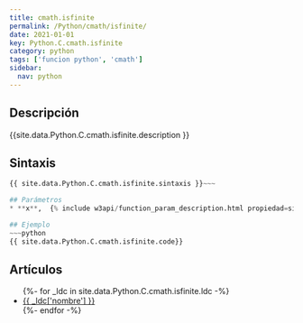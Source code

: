 ```yaml
---
title: cmath.isfinite
permalink: /Python/cmath/isfinite/
date: 2021-01-01
key: Python.C.cmath.isfinite
category: python
tags: ['funcion python', 'cmath']
sidebar: 
  nav: python
---
```


## Descripción
{{site.data.Python.C.cmath.isfinite.description }}

## Sintaxis
~~~python
{{ site.data.Python.C.cmath.isfinite.sintaxis }}~~~

## Parámetros
* **x**,  {% include w3api/function_param_description.html propiedad=site.data.Python.C.cmath.isfinite valor="x" %}

## Ejemplo
~~~python
{{ site.data.Python.C.cmath.isfinite.code}}
~~~

## Artículos
<ul>
{%- for _ldc in site.data.Python.C.cmath.isfinite.ldc -%}
   <li>
       <a href="{{_ldc['url'] }}">{{ _ldc['nombre'] }}</a>
   </li>
{%- endfor -%}
</ul>
